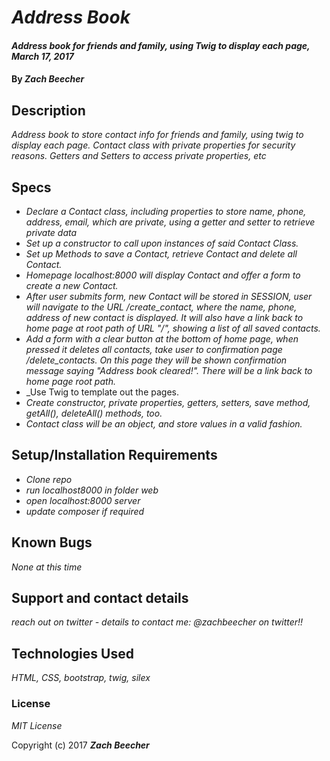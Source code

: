 # _Address Book_

#### _Address book for friends and family, using Twig to display each page, March 17, 2017_

#### By _**Zach Beecher**_

## Description

_Address book to store contact info for friends and family, using twig to display each page. Contact class with private properties for security reasons. Getters and Setters to access private properties, etc_

## Specs

* _Declare a Contact class, including properties to store name, phone, address, email, which are private, using a getter and setter to retrieve private data_
* _Set up a constructor to call upon instances of said Contact Class._
* _Set up Methods to save a Contact, retrieve Contact and delete all Contact._
* _Homepage localhost:8000 will display Contact and offer a form to create a new Contact._
* _After user submits form, new Contact will be stored in SESSION, user will navigate to the URL /create_contact, where the name, phone, address of new contact is displayed. It will also have a link back to home page at root path of URL "/", showing a list of all saved contacts._
* _Add a form with a clear button at the bottom of home page, when pressed it deletes all contacts, take user to confirmation page /delete_contacts. On this page they will be shown confirmation message saying "Address book cleared!". There will be a link back to home page root path._
* _Use Twig to template out the pages.
* _Create constructor, private properties, getters, setters, save method, getAll(), deleteAll() methods, too._
* _Contact class will be an object, and store values in a valid fashion._



## Setup/Installation Requirements

* _Clone repo_
* _run localhost8000 in folder web_
* _open localhost:8000 server_
* _update composer if required_



## Known Bugs

_None at this time_

## Support and contact details

_reach out on twitter - details to contact me: @zachbeecher on twitter!!_

## Technologies Used

_HTML, CSS, bootstrap, twig, silex_

### License

*MIT License*

Copyright (c) 2017 **_Zach Beecher_**
